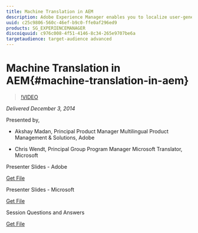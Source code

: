```yaml
---
title: Machine Translation in AEM
description: Adobe Experience Manager enables you to localize user-generated and authored content with fully integrated and customized machine translation functionality in more than 45+ languages using Microsoft Translator. In this session you will learn how AEM and Microsoft Translator deliver machine translation to enable you to extend the reach of your content, increase time to market for content, optimize costs, and increase discoverability by users through Search Engine Optimization resulting in better use of resources and increased ROI. Watch demos on how to enable the service within AEM, localize content, and discover how customization tools from Microsoft Translator enable you to build your own translation system using your preferred terminology and style specific to your industry, linguistic, domain, or organizational needs.
uuid: c25c9806-560c-46ef-b9c0-ffe0af296ed9
products: SG_EXPERIENCEMANAGER
discoiquuid: c976c008-4f51-4146-8c34-265e9707be6a
targetaudience: target-audience advanced
---
```


# Machine Translation in AEM{#machine-translation-in-aem}

>[!VIDEO](https://video.tv.adobe.com/v/19383/?quality=9)

*Delivered December 3, 2014*

Presented by,

* Akshay Madan, Principal Product Manager Multilingual Product Management & Solutions, Adobe

* Chris Wendt, Principal Group Program Manager Microsoft Translator, Microsoft

Presenter Slides - Adobe

[Get File](assets/aem-gems-machine-translation-12-03-14.pdf)

Presenter Slides - Microsoft

[Get File](assets/adobe-microsoft-gems-12-03-14.pdf)

Session Questions and Answers

[Get File](assets/q-a-machine-translation-12-3-14.pdf)
<!--
[Get back to the Overview](https://helpx.adobe.com/experience-manager/kt/eseminars/gems/aem-index.html)
-->
